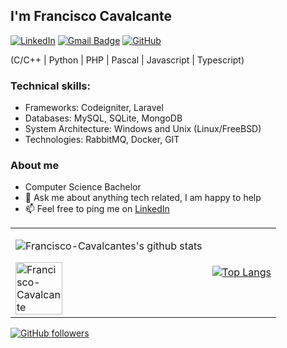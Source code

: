 ## I'm Francisco Cavalcante

<a href="https://www.linkedin.com/in/franciscocavalcantejr" target="_blank"><img src="https://img.shields.io/badge/LinkedIn-%230077B5.svg?&style=flat-square&logo=linkedin&logoColor=white" alt="LinkedIn"></a>
[![Gmail Badge](https://img.shields.io/badge/-Gmail-c14438?style=flat-square&logo=Gmail&logoColor=white&link=mailto:franciscocavalcantejr@gmail.com)](mailto:franciscocavalcantejr@gmail.com)
[![GitHub](https://img.shields.io/badge/-GitHub-181717?style=flat-square&logo=github&link=https://github.com/Francisco-Cavalcante/)](https://github.com/Francisco-Cavalcante/)

(C/C++ |  Python |  PHP |  Pascal |  Javascript | Typescript)

### Technical skills:
- Frameworks: Codeigniter, Laravel
- Databases: MySQL, SQLite, MongoDB
- System Architecture: Windows and Unix (Linux/FreeBSD)
- Technologies: RabbitMQ, Docker, GIT

### About me
- Computer Science Bachelor
- 💬 Ask me about anything tech related, I am happy to help
- 📫 Feel free to ping me on <a href="https://www.linkedin.com/in/franciscocavalcantejr" target="_blank">LinkedIn</a>

<table border="0" cellspacing="0" cellpadding="0">
  <tr>
    <td>
      
![Francisco-Cavalcantes's github stats](https://github-readme-stats.vercel.app/api?username=Francisco-Cavalcante&show_icons=true&hide_border=true&theme=vision-friendly-dark)


<img style="width: 50%;" align="center" src="https://github-readme-streak-stats.herokuapp.com/?user=Francisco-Cavalcante&hide_border=true&theme=vision-friendly-dark" alt="Francisco-Cavalcante">   

</td>
<td>
      
[![Top Langs](https://github-readme-stats.vercel.app/api/top-langs/?username=Francisco-Cavalcante&langs_count=10&hide_border=true&theme=vision-friendly-dark)](https://github.com/Francisco-Cavalcante/github-readme-stats)


</td>
  </tr>
</table>



[![GitHub followers](https://img.shields.io/github/followers/Francisco-Cavalcante?label=Follow&style=social)](https://github.com/Francisco-Cavalcante) 
